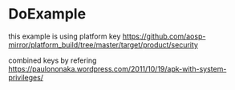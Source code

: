 # DoExample
this example is using platform key
https://github.com/aosp-mirror/platform_build/tree/master/target/product/security

combined keys by refering
https://paulononaka.wordpress.com/2011/10/19/apk-with-system-privileges/

